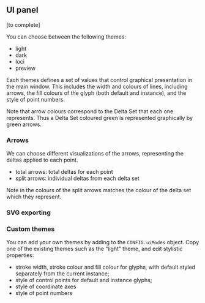 ## UI panel

[to complete]

You can choose between the following themes:

* light
* dark
* loci
* preview

Each themes defines a set of values that control graphical presentation in the main window. This includes the width and colours of lines, including arrows, the fill colours of the glyph (both default and instance), and the style of point numbers.

Note that arrow colours correspond to the Delta Set that each one represents. Thus a Delta Set coloured green is represented graphically by green arrows.

### Arrows

We can choose different visualizations of the arrows, representing the deltas applied to each point.

* total arrows: total deltas for each point
* split arrows: individual deltas from each delta set

Note in the colours of the split arrows matches the colour of the delta set which they represent.

### SVG exporting

### Custom themes

You can add your own themes by adding to the `CONFIG.uiModes` object. Copy one of the existing themes such as the “light” theme, and edit stylistic properties:

* stroke width, stroke colour and fill colour for glyphs, with default styled separately from the current instance;
* style of control points for default and instance glyphs;
* style of coordinate axes
* style of point numbers

